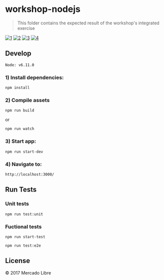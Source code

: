 # workshop-nodejs

> This folder contains the expected result of the workshop's integrated exercise  

[![1](https://user-images.githubusercontent.com/16105726/30078965-115f27d8-9255-11e7-8f46-7147becdafbc.png)](https://user-images.githubusercontent.com/16105726/30079027-341a4c1c-9255-11e7-9ce3-5c32d02155c5.png) [![2](https://user-images.githubusercontent.com/16105726/30078967-118b23b0-9255-11e7-8fb4-6aa6fc9554b4.png)](https://user-images.githubusercontent.com/16105726/30079028-341b7592-9255-11e7-988b-30f48d1ca4b0.png) [![3](https://user-images.githubusercontent.com/16105726/30078969-11a197ee-9255-11e7-985b-64a50f1d72b2.png)](https://user-images.githubusercontent.com/16105726/30079029-341bd028-9255-11e7-818e-73ff1f4a86da.png) [![4](https://user-images.githubusercontent.com/16105726/30078968-11954cd2-9255-11e7-9f05-2eb46db2991d.png)](https://user-images.githubusercontent.com/16105726/30079026-3416e4dc-9255-11e7-9135-052d4a7000c5.png)


## Develop
`Node: v6.11.0`  
### 1) Install dependencies:
```
npm install
```
### 2) Compile  assets
```
npm run build
```
or
```
npm run watch
```
### 3) Start app:
```
npm run start-dev
```
### 4) Navigate to:
```
http://localhost:3000/
```

## Run Tests
### Unit tests
```
npm run test:unit
```
### Fuctional tests
```
npm run start-test
``` 
```
npm run test:e2e
``` 

## License
© 2017 Mercado Libre
